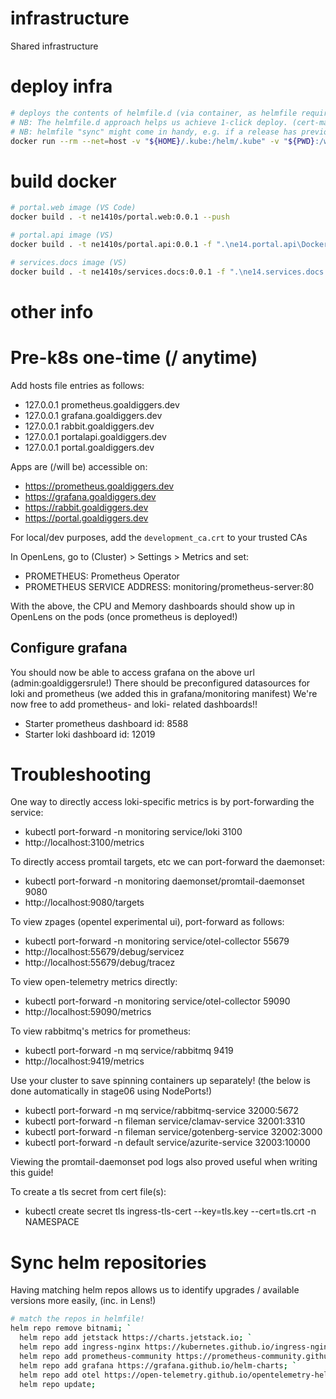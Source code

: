 # infrastructure
Shared infrastructure

# deploy infra
```bash
# deploys the contents of helmfile.d (via container, as helmfile requires linux helm plugins)
# NB: The helmfile.d approach helps us achieve 1-click deploy. (cert-man/otel the most problematic.. mostly due to CRDs)
# NB: helmfile "sync" might come in handy, e.g. if a release has previously failed it will be upgraded
docker run --rm --net=host -v "${HOME}/.kube:/helm/.kube" -v "${PWD}:/wd" --workdir /wd ghcr.io/helmfile/helmfile:v0.167.1 helmfile apply
```

# build docker
```bash
# portal.web image (VS Code)
docker build . -t ne1410s/portal.web:0.0.1 --push

# portal.api image (VS)
docker build . -t ne1410s/portal.api:0.0.1 -f ".\ne14.portal.api\Dockerfile" --force-rm --secret id=nuget_config_file,src="C:\temp\nuget-docker.golden-path.config" --push

# services.docs image (VS)
docker build . -t ne1410s/services.docs:0.0.1 -f ".\ne14.services.docs.app\Dockerfile" --force-rm --secret id=nuget_config_file,src="C:\temp\nuget-docker.golden-path.config" --push
```

# other info
# Pre-k8s one-time (/ anytime)
Add hosts file entries as follows:
  - 127.0.0.1 prometheus.goaldiggers.dev
  - 127.0.0.1 grafana.goaldiggers.dev
  - 127.0.0.1 rabbit.goaldiggers.dev
  - 127.0.0.1 portalapi.goaldiggers.dev
  - 127.0.0.1 portal.goaldiggers.dev

Apps are (/will be) accessible on:
  - https://prometheus.goaldiggers.dev
  - https://grafana.goaldiggers.dev
  - https://rabbit.goaldiggers.dev
  - https://portal.goaldiggers.dev

For local/dev purposes, add the `development_ca.crt` to your trusted CAs

In OpenLens, go to (Cluster) > Settings > Metrics and set:
  - PROMETHEUS: Prometheus Operator
  - PROMETHEUS SERVICE ADDRESS: monitoring/prometheus-server:80

With the above, the CPU and Memory dashboards should show up in OpenLens on the pods (once prometheus is deployed!)

## Configure grafana
You should now be able to access grafana on the above url (admin:goaldiggersrule!)
There should be preconfigured datasources for loki and prometheus (we added this in grafana/monitoring manifest)
We're now free to add prometheus- and loki- related dashboards!!
  - Starter prometheus dashboard id: 8588
  - Starter loki dashboard id: 12019

# Troubleshooting
One way to directly access loki-specific metrics is by port-forwarding the service:
  - kubectl port-forward -n monitoring service/loki 3100
  - http://localhost:3100/metrics

To directly access promtail targets, etc we can port-forward the daemonset:
  - kubectl port-forward -n monitoring daemonset/promtail-daemonset 9080
  - http://localhost:9080/targets

To view zpages (opentel experimental ui), port-forward as follows:
  - kubectl port-forward -n monitoring service/otel-collector 55679
  - http://localhost:55679/debug/servicez
  - http://localhost:55679/debug/tracez

To view open-telemetry metrics directly:
  - kubectl port-forward -n monitoring service/otel-collector 59090
  - http://localhost:59090/metrics

To view rabbitmq's metrics for prometheus:
  - kubectl port-forward -n mq service/rabbitmq 9419
  - http://localhost:9419/metrics

Use your cluster to save spinning containers up separately!  (the below is done automatically in stage06 using NodePorts!)
  - kubectl port-forward -n mq service/rabbitmq-service 32000:5672
  - kubectl port-forward -n fileman service/clamav-service 32001:3310
  - kubectl port-forward -n fileman service/gotenberg-service 32002:3000
  - kubectl port-forward -n default service/azurite-service 32003:10000

Viewing the promtail-daemonset pod logs also proved useful when writing this guide!

To create a tls secret from cert file(s):
  - kubectl create secret tls ingress-tls-cert --key=tls.key --cert=tls.crt -n NAMESPACE

# Sync helm repositories
Having matching helm repos allows us to identify upgrades / available versions more easily, (inc. in Lens!)

```bash
# match the repos in helmfile!
helm repo remove bitnami; `
  helm repo add jetstack https://charts.jetstack.io; `
  helm repo add ingress-nginx https://kubernetes.github.io/ingress-nginx; `
  helm repo add prometheus-community https://prometheus-community.github.io/helm-charts; `
  helm repo add grafana https://grafana.github.io/helm-charts; `
  helm repo add otel https://open-telemetry.github.io/opentelemetry-helm-charts; `
  helm repo update;
```